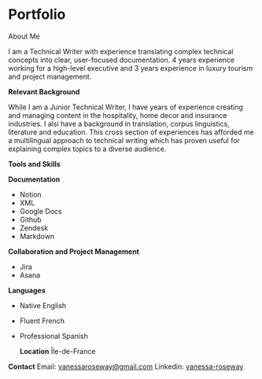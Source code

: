# Portfolio
About Me

I am a Technical Writer with experience translating complex technical concepts into clear, user-focused documentation. 4 years experience working for a high-level executive and 3 years experience in luxury tourism and project management.

**Relevant Background**

While I am a Junior Technical Writer, I have years of experience creating and managing content in the hospitality, home decor and insurance industries. I alsi have a background in translation, corpus linguistics, literature and education. This cross section of experiences has afforded me a multilingual approach to technical writing which has proven useful for explaining complex topics to a diverse audience. 

**Tools and Skills**

**Documentation**
- Notion
- XML
- Google Docs
- Github
- Zendesk
- Markdown

**Collaboration and Project Management**
- Jira
- Asana


**Languages**
- Native English
- Fluent French
- Professional Spanish

  **Location**
Île-de-France


**Contact**
Email: vanessaroseway@gmail.com
Linkedin: [vanessa-roseway](https://www.linkedin.com/in/vanessa-roseway-a5b6a842/)
